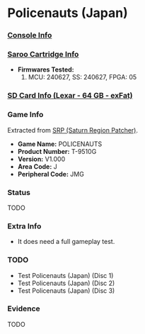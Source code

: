 # Policenauts (Japan)

### [Console Info](../../../../Info/Consoles/VA13/README.md)

### [Saroo Cartridge Info](../../../../Info/Cartridges/RetroGameParadiseStore/1.32F/README.md)

- <b>Firmwares Tested:</b>
  1. MCU: 240627, SS: 240627, FPGA: 05

### [SD Card Info (Lexar - 64 GB - exFat)](../../../../Info/SdCards/Lexar/64GB/exfat/README.md)

### Game Info

Extracted from [SRP (Saturn Region Patcher)](https://segaxtreme.net/resources/saturn-region-patcher.81/download).

- <b>Game Name:</b> POLICENAUTS
- <b>Product Number:</b> T-9510G
- <b>Version:</b> V1.000
- <b>Area Code:</b> J
- <b>Peripheral Code:</b> JMG

### Status

TODO

<!-- - Playable :white_check_mark: -->

### Extra Info

- It does need a full gameplay test.

### TODO

- Test Policenauts (Japan) (Disc 1)
- Test Policenauts (Japan) (Disc 2)
- Test Policenauts (Japan) (Disc 3)

### Evidence

TODO

<!-- [![](https://img.youtube.com/vi/aRB4hv8FcpM/0.jpg)](https://www.youtube.com/watch?v=aRB4hv8FcpM) -->

